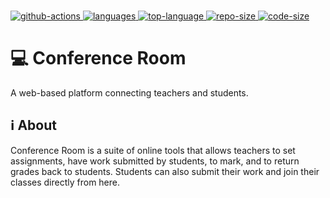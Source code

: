 <p align="left">
<br>
  <a href="https://github.com/Conference-Room/conference-room">
    <img src="https://action-badges.now.sh/e-Luminous/src" alt="github-actions">
  </a>
  <a href="https://img.shields.io/github/languages/count/e-Luminous/src">
    <img src="https://img.shields.io/github/languages/count/conference-room" alt="languages">
  </a>
  <a href="https://img.shields.io/github/languages/top/e-Luminous/src">
    <img src="https://img.shields.io/github/languages/top/e-Luminous/src" alt="top-language">
  </a>
  <a href="https://img.shields.io/github/repo-size/e-Luminous/src">
    <img src="https://img.shields.io/github/repo-size/e-Luminous/src" alt="repo-size">
  </a>
  <a href="https://github.com/Conference-Room/conference-room">
    <img src="https://github.com/Conference-Room/conference-room" alt="code-size">
  </a>
</p>

# 💻 Conference Room
A web-based platform connecting teachers and students.

## ℹ About
Conference Room is a suite of online tools that allows teachers to set assignments, have work submitted by students, to mark, and to return grades back to students. Students can also submit their work and join their classes directly from here.

